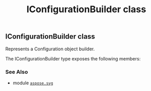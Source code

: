 ﻿---
title: IConfigurationBuilder class
second_title: Aspose.SVG for Python via .NET API References
description: 
type: docs
weight: 30
url: /python-net/aspose.svg/iconfigurationbuilder/
is_root: false
---

## IConfigurationBuilder class

Represents a Configuration object builder.



The IConfigurationBuilder type exposes the following members:


### See Also
* module [`aspose.svg`](..)
